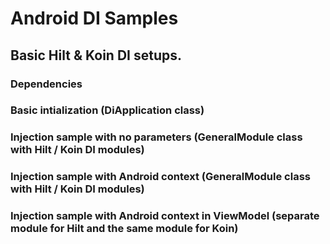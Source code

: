 # Android DI Samples

## Basic Hilt & Koin DI setups.

### Dependencies
### Basic intialization (DiApplication class)
### Injection sample with no parameters (GeneralModule class with Hilt / Koin DI modules)
### Injection sample with Android context (GeneralModule class with Hilt / Koin DI modules)
### Injection sample with Android context in ViewModel (separate module for Hilt and the same module for Koin)
